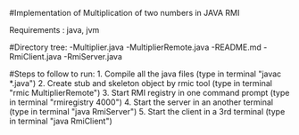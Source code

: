 #Implementation of Multiplication of two numbers in JAVA RMI

Requirements : java, jvm

#Directory tree:
	-Multiplier.java
	-MultiplierRemote.java
	-README.md
	-RmiClient.java
	-RmiServer.java

#Steps to follow to run:
	1. Compile all the java files 
		(type in terminal "javac *.java")
	2. Create stub and skeleton object by rmic tool 
		(type in terminal "rmic MultiplierRemote")
	3. Start RMI registry in one command prompt
		(type in terminal "rmiregistry 4000")
	4. Start the server in an another terminal
		(type in terminal "java RmiServer")
	5. Start the client in a 3rd terminal
		(type in terminal "java RmiClient")  
